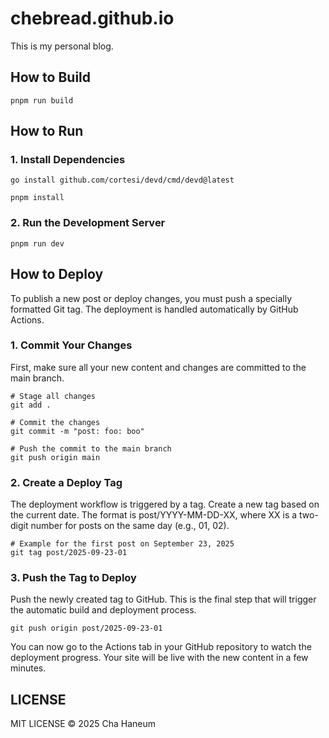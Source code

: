 # chebread.github.io
This is my personal blog.

## How to Build
```shell
pnpm run build
```

## How to Run
### 1. Install Dependencies
```shell
go install github.com/cortesi/devd/cmd/devd@latest

pnpm install
```

### 2. Run the Development Server
```shell
pnpm run dev
```

## How to Deploy
To publish a new post or deploy changes, you must push a specially formatted Git tag. The deployment is handled automatically by GitHub Actions.

### 1. Commit Your Changes
First, make sure all your new content and changes are committed to the main branch.

```shell
# Stage all changes
git add .

# Commit the changes
git commit -m "post: foo: boo"

# Push the commit to the main branch
git push origin main
```

### 2. Create a Deploy Tag
The deployment workflow is triggered by a tag. Create a new tag based on the current date. The format is post/YYYY-MM-DD-XX, where XX is a two-digit number for posts on the same day (e.g., 01, 02).

```shell
# Example for the first post on September 23, 2025
git tag post/2025-09-23-01
```

### 3. Push the Tag to Deploy
Push the newly created tag to GitHub. This is the final step that will trigger the automatic build and deployment process.

```shell
git push origin post/2025-09-23-01
```

You can now go to the Actions tab in your GitHub repository to watch the deployment progress. Your site will be live with the new content in a few minutes.

## LICENSE
MIT LICENSE &copy; 2025 Cha Haneum